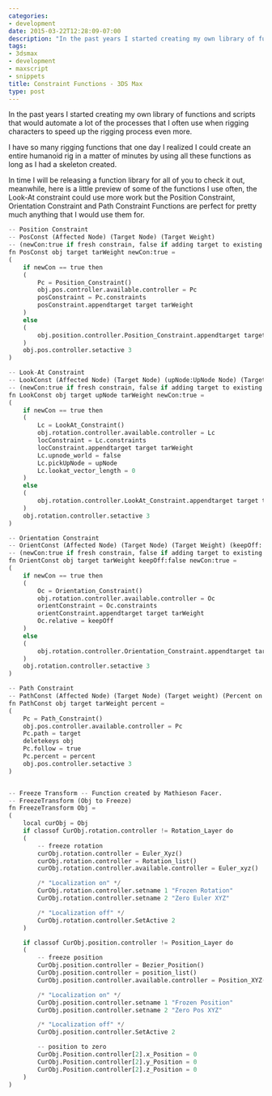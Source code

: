 ```yaml
---
categories:
- development
date: 2015-03-22T12:28:09-07:00
description: "In the past years I started creating my own library of functions and scripts that would automate a lot of the processes that I often use when rigging characters to speed up the rigging process even more."
tags:
- 3dsmax
- development
- maxscript
- snippets
title: Constraint Functions - 3DS Max
type: post
---
```


In the past years I started creating my own library of functions and scripts that would automate a lot of the processes that I often use when rigging characters to speed up the rigging process even more.

I have so many rigging functions that one day I realized I could create an entire humanoid rig in a matter of minutes by using all these functions as long as I had a skeleton created.

In time I will be releasing a function library for all of you to check it out, meanwhile, here is a little preview of some of the functions I use often, the Look-At constraint could use more work but the Position Constraint, Orientation Constraint and Path Constraint Functions are perfect for pretty much anything that I would use them for.

``` python
-- Position Constraint
-- PosConst (Affected Node) (Target Node) (Target Weight)
-- (newCon:true if fresh constrain, false if adding target to existing constrain)
fn PosConst obj target tarWeight newCon:true =
(
    if newCon == true then
    (
        Pc = Position_Constraint()
        obj.pos.controller.available.controller = Pc
        posConstraint = Pc.constraints
        posConstraint.appendtarget target tarWeight
    )
    else
    (
        obj.position.controller.Position_Constraint.appendtarget target tarWeight
    )
    obj.pos.controller.setactive 3
)

-- Look-At Constraint
-- LookConst (Affected Node) (Target Node) (upNode:UpNode Node) (Target Weight)
-- (newCon:true if fresh constrain, false if adding target to existing constrain)
fn LookConst obj target upNode tarWeight newCon:true =
(
    if newCon == true then
    (
        Lc = LookAt_Constraint()
        obj.rotation.controller.available.controller = Lc
        locConstraint = Lc.constraints
        locConstraint.appendtarget target tarWeight
        Lc.upnode_world = false
        Lc.pickUpNode = upNode
        Lc.lookat_vector_length = 0
    )
    else
    (
        obj.rotation.controller.LookAt_Constraint.appendtarget target tarWeight
    )
    obj.rotation.controller.setactive 3
)

-- Orientation Constraint
-- OrientConst (Affected Node) (Target Node) (Target Weight) (keepOff: keep off-set True or False)
-- (newCon:true if fresh constrain, false if adding target to existing constrain)
fn OrientConst obj target tarWeight keepOff:false newCon:true =
(
    if newCon == true then
    (
        Oc = Orientation_Constraint()
        obj.rotation.controller.available.controller = Oc
        orientConstraint = Oc.constraints
        orientConstraint.appendtarget target tarWeight
        Oc.relative = keepOff
    )
    else
    (
        obj.rotation.controller.Orientation_Constraint.appendtarget target tarWeight
    )
    obj.rotation.controller.setactive 3
)

-- Path Constraint
-- PathConst (Affected Node) (Target Node) (Target weight) (Percent on path)
fn PathConst obj target tarWeight percent =
(
    Pc = Path_Constraint()
    obj.pos.controller.available.controller = Pc
    Pc.path = target
    deletekeys obj
    Pc.follow = true
    Pc.percent = percent
    obj.pos.controller.setactive 3
)


-- Freeze Transform -- Function created by Mathieson Facer.
-- FreezeTransform (Obj to Freeze)
fn FreezeTransform Obj =
(
    local curObj = Obj
    if classof CurObj.rotation.controller != Rotation_Layer do
    (
        -- freeze rotation
        curObj.rotation.controller = Euler_Xyz()
        curObj.rotation.controller = Rotation_list()
        curObj.rotation.controller.available.controller = Euler_xyz()

        /* "Localization on" */
        CurObj.rotation.controller.setname 1 "Frozen Rotation"
        CurObj.rotation.controller.setname 2 "Zero Euler XYZ"

        /* "Localization off" */
        CurObj.rotation.controller.SetActive 2
    )

    if classof CurObj.position.controller != Position_Layer do
    (
        -- freeze position
        CurObj.position.controller = Bezier_Position()
        CurObj.position.controller = position_list()
        CurObj.position.controller.available.controller = Position_XYZ()

        /* "Localization on" */
        CurObj.position.controller.setname 1 "Frozen Position"
        CurObj.position.controller.setname 2 "Zero Pos XYZ"

        /* "Localization off" */
        CurObj.position.controller.SetActive 2

        -- position to zero
        CurObj.Position.controller[2].x_Position = 0
        CurObj.Position.controller[2].y_Position = 0
        CurObj.Position.controller[2].z_Position = 0
    )
)
```